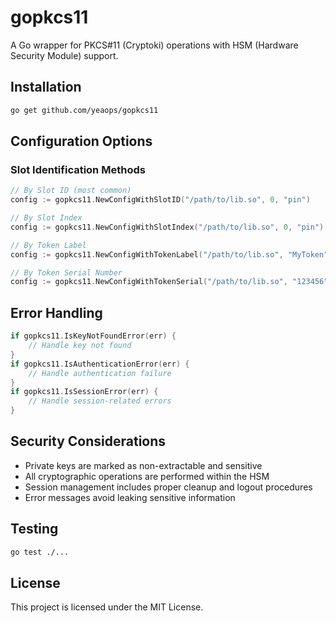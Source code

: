 # gopkcs11

A Go wrapper for PKCS#11 (Cryptoki) operations with HSM (Hardware Security Module) support.

## Installation

```bash
go get github.com/yeaops/gopkcs11
```

## Configuration Options

### Slot Identification Methods

```go
// By Slot ID (most common)
config := gopkcs11.NewConfigWithSlotID("/path/to/lib.so", 0, "pin")

// By Slot Index
config := gopkcs11.NewConfigWithSlotIndex("/path/to/lib.so", 0, "pin")

// By Token Label
config := gopkcs11.NewConfigWithTokenLabel("/path/to/lib.so", "MyToken", "pin")

// By Token Serial Number
config := gopkcs11.NewConfigWithTokenSerial("/path/to/lib.so", "123456", "pin")
```

## Error Handling

```go
if gopkcs11.IsKeyNotFoundError(err) {
    // Handle key not found
}
if gopkcs11.IsAuthenticationError(err) {
    // Handle authentication failure
}
if gopkcs11.IsSessionError(err) {
    // Handle session-related errors
}
```

## Security Considerations

- Private keys are marked as non-extractable and sensitive
- All cryptographic operations are performed within the HSM
- Session management includes proper cleanup and logout procedures
- Error messages avoid leaking sensitive information

## Testing

```bash
go test ./...
```

## License

This project is licensed under the MIT License.

